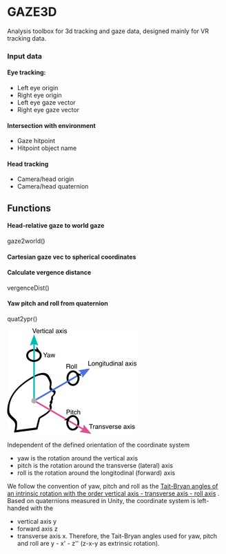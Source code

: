 # GAZE3D #
Analysis toolbox for 3d tracking and gaze data, designed mainly for VR tracking data.

### Input data ###

#### Eye tracking: ####
- Left eye origin
- Right eye origin
- Left eye gaze vector
- Right eye gaze vector

#### Intersection with environment ####
- Gaze hitpoint
- Hitpoint object name

#### Head tracking ####
- Camera/head origin
- Camera/head quaternion


## Functions
#### Head-relative gaze to world gaze
gaze2world()
#### Cartesian gaze vec to spherical coordinates
#### Calculate vergence distance
vergenceDist()
#### Yaw pitch and roll from quaternion
quat2ypr()

<img src="/docs/yaw_pitch_roll.png" width="300">

Independent of the defined orientation of the coordinate system
- yaw is the rotation around the vertical axis
- pitch is the rotation around the transverse (lateral) axis
- roll is the rotation around the longitodinal (forward) axis

We follow the convention of yaw, pitch and roll as the [Tait-Bryan angles of an intrinsic rotation with the order vertical axis - transverse axis - roll axis](https://www.mauriciopoppe.com/notes/computer-graphics/transformation-matrices/rotation/euler-angles/)
. Based on quaternions measured in Unity, the coordinate system is left-handed with the
- vertical axis y
- forward axis z
- transverse axis x.
Therefore, the Tait-Bryan angles used for yaw, pitch and roll are y - x' - z'' (z-x-y as extrinsic rotation).
